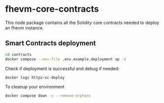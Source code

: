 # fhevm-core-contracts

This node package contains all the Solidity core contracts needed to deploy an fhevm instance.

## Smart Contracts deployment

```sh
cd contracts
docker compose --env-file .env.example.deployment up -d
```

Check if deployment is successful and debug if needed:

```sh
docker logs httpz-sc-deploy
```

To cleanup your environment

```sh
docker compose down -v --remove-orphans
```
